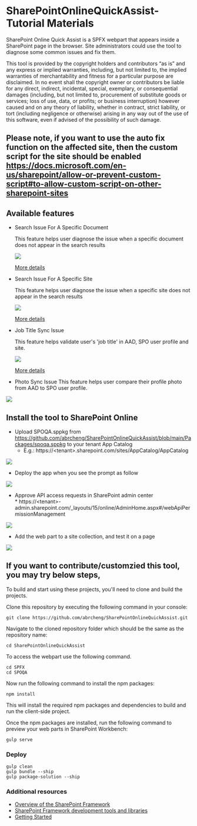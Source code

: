 # SharePointOnlineQuickAssist-Tutorial Materials

SharePoint Online Quick Assist is a SPFX webpart that appears inside a SharePoint page in the browser. Site administrators could use the tool to diagnose some common issues and fix them.

This tool is provided by the copyright holders and contributors “as is” and any express or implied warranties, including, but not limited to, the implied warranties of merchantability and fitness for a particular purpose are disclaimed. In no event shall the copyright owner or contributors be liable for any direct, indirect, incidental, special, exemplary, or consequential damages (including, but not limited to, procurement of substitute goods or services; loss of use, data, or profits; or business interruption) however caused and on any theory of liability, whether in contract, strict liability, or tort (including negligence or otherwise) arising in any way out of the use of this software, even if advised of the possibility of such damage.

## Please note, if you want to use the auto fix function on the affected site, then the custom script for the site should be enabled https://docs.microsoft.com/en-us/sharepoint/allow-or-prevent-custom-script#to-allow-custom-script-on-other-sharepoint-sites

## Available features

* Search Issue For A Specific Document


  This feature helps user diagnose the issue when a specific document does not appear in the search results

  <IMG src=.\assets\NoCrawl.JPG>

   [More details](https://github.com/abrcheng/SharePointOnlineQuickAssist/blob/main/SPFX/SPOQA/SearchSpecificDocument.md)


* Search Issue For A Specific Site
	
  This feature helps user diagnose the issue when a specific site does not appear in the search results	

  <IMG src=.\assets\SiteNoCrawl.JPG>
	  
   [More details](https://github.com/abrcheng/SharePointOnlineQuickAssist/blob/main/SPFX/SPOQA/SearchSite.md)
	  

* Job Title Sync Issue
	

  This feature helps validate user's 'job title' in AAD, SPO user profile and site.
  
  <IMG src=.\assets\JobTitle.JPG>
  
   [More details](https://github.com/abrcheng/SharePointOnlineQuickAssist/blob/main/SPFX/SPOQA/JobTitleSyncIssue.md)
    
*  Photo Sync Issue
   This feature helps user compare their profile photo from AAD to SPO user profile.
    
  <IMG src=.\assets\CheckUserProfilePhoto.JPG>
    
    
## Install the tool to SharePoint Online 
* Upload SPOQA.sppkg from https://github.com/abrcheng/SharePointOnlineQuickAssist/blob/main/Packages/spoqa.sppkg to your tenant App Catalog
	* E.g.: https://&lt;tenant&gt;.sharepoint.com/sites/AppCatalog/AppCatalog
<IMG src=.\assets\UploadSolution.JPG>

* Deploy the app when you see the prompt as follow
<IMG src=.\assets\Deploy.JPG>	
	
	  
* Approve API access requests in SharePoint admin center  
        * https://&lt;tenant&gt;-admin.sharepoint.com/_layouts/15/online/AdminHome.aspx#/webApiPermissionManagement 
<IMG src=.\assets\ApproveAPI.JPG>	
	
* Add the web part to a site collection, and test it on a page    
<IMG src=.\assets\WebPart.JPG>	
    
## If you want to contribute/customzied this tool, you may try below steps,
	
To build and start using these projects, you'll need to clone and build the projects.

Clone this repository by executing the following command in your console:

```shell
git clone https://github.com/abrcheng/SharePointOnlineQuickAssist.git
```

Navigate to the cloned repository folder which should be the same as the repository name:

```shell
cd SharePointOnlineQuickAssist
```

To access the webpart use the following command.

```shell
cd SPFX
cd SPOQA
```


Now run the following command to install the npm packages:

```shell
npm install
```

This will install the required npm packages and dependencies to build and run the client-side project.

Once the npm packages are installed, run the following command to preview your web parts in SharePoint Workbench:

```shell
gulp serve
```

### Deploy
```shell	  
gulp clean
gulp bundle --ship
gulp package-solution --ship
```
### Additional resources

* [Overview of the SharePoint Framework](https://docs.microsoft.com/sharepoint/dev/spfx/sharepoint-framework-overview)
* [SharePoint Framework development tools and libraries](https://docs.microsoft.com/sharepoint/dev/spfx/tools-and-libraries)
* [Getting Started](https://docs.microsoft.com/en-us/sharepoint/dev/spfx/set-up-your-developer-tenant)
